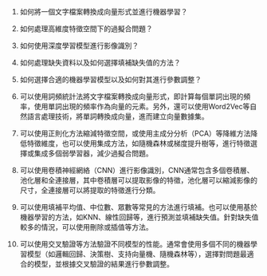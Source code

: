 1. 如何將一個文字檔案轉換成向量形式並進行機器學習？
2. 如何處理高維度特徵空間下的過擬合問題？
3. 如何使用深度學習模型進行影像識別？
4. 如何處理缺失資料以及如何選擇填補缺失值的方法？
5. 如何選擇合適的機器學習模型以及如何對其進行參數調整？

1. 可以使用詞頻統計法將文字檔案轉換成向量形式，即計算每個單詞出現的頻率，使用單詞出現的頻率作為向量的元素。另外，還可以使用Word2Vec等自然語言處理技術，將單詞轉換成向量，進而建立向量數據集。
2. 可以使用正則化方法縮減特徵空間，或使用主成分分析（PCA）等降維方法降低特徵維度，也可以使用集成方法，如隨機森林或梯度提升樹等，進行特徵選擇或集成多個弱學習器，減少過擬合問題。
3. 可以使用卷積神經網絡（CNN）進行影像識別，CNN通常包含多個卷積層、池化層和全連接層，其中卷積層可以提取影像的特徵，池化層可以縮減影像的尺寸，全連接層可以將提取的特徵進行分類。
4. 可以使用填補平均值、中位數、眾數等常見的方法進行填補。也可以使用基於機器學習的方法，如KNN、線性回歸等，進行預測並填補缺失值。針對缺失值較多的情況，可以使用刪除或插值等方法。
5. 可以使用交叉驗證等方法驗證不同模型的性能。通常會使用多個不同的機器學習模型（如邏輯回歸、決策樹、支持向量機、隨機森林等），選擇對問題最適合的模型，並根據交叉驗證的結果進行參數調整。